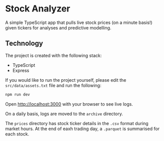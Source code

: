 # Stock Analyzer

A simple TypeScript app that pulls live stock prices (on a minute basis!) given tickers for analyses and predictive modelling.

## Technology

The project is created with the following stack:

- TypeScript
- Express

If you would like to run the project yourself, please edit the `src/data/assets.txt` file and run the following:

```bash
npm run dev
```

Open [http://localhost:3000](http://localhost:3000) with your browser to see live logs.

On a daily basis, logs are moved to the `archive` directory.

The `prices` directory has stock ticker details in the `.csv` format during market hours. At the end of eaxh trading day, a `.parquet` is summarised for each stock.
